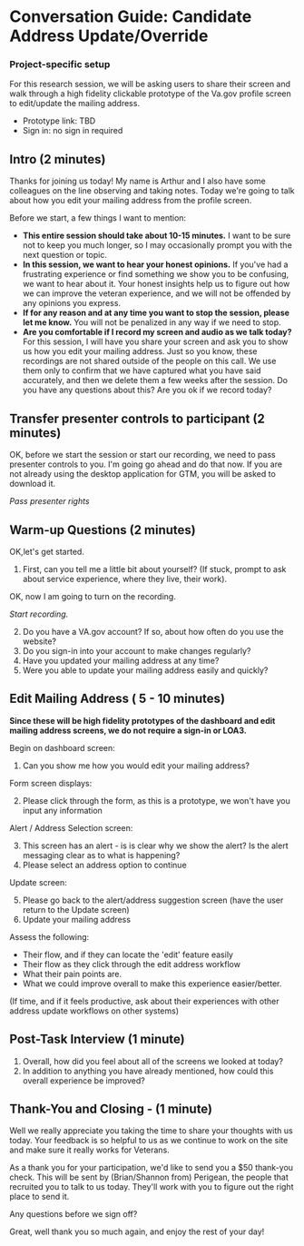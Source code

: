 # Conversation Guide: Candidate Address Update/Override

### Project-specific setup

For this research session, we will be asking users to share their screen and walk through a high fidelity clickable prototype of the Va.gov profile screen to edit/update the mailing address.

- Prototype link:  TBD
- Sign in: no sign in required

## Intro (2 minutes)

Thanks for joining us today! My name is Arthur and I also have some colleagues on the line observing and taking notes. Today we're going to talk about how you edit your mailing address from the profile screen.

Before we start, a few things I want to mention:

- **This entire session should take about 10-15 minutes.** I want to be sure not to keep you much longer, so I may occasionally prompt you with the next question or topic.
- **In this session, we want to hear your honest opinions.** If you've had a frustrating experience or find something we show you to be confusing, we want to hear about it. Your honest insights help us to figure out how we can improve the veteran experience, and we will not be offended by any opinions you express.
- **If for any reason and at any time you want to stop the session, please let me know.** You will not be penalized in any way if we need to stop.
- **Are you comfortable if I record my screen and audio as we talk today?** For this session, I will have you share your screen and ask you to show us how you edit your mailing address. Just so you know, these recordings are not shared outside of the people on this call. We use them only to confirm that we have captured what you have said accurately, and then we delete them a few weeks after the session. Do you have any questions about this? Are you ok if we record today?

## Transfer presenter controls to participant (2 minutes)

OK, before we start the session or start our recording, we need to pass presenter controls to you. I'm going go ahead and do that now. If you are not already using the desktop application for GTM, you will be asked to download it.

*Pass presenter rights*

## Warm-up Questions (2 minutes)

OK,let's get started.

1. First, can you tell me a little bit about yourself? (If stuck, prompt to ask about service experience, where they live, their work).

OK, now I am going to turn on the recording.

*Start recording.*

2. Do you have a VA.gov account? If so, about how often do you use the website?
3. Do you sign-in into your account to make changes regularly?
4. Have you updated your mailing address at any time?
5. Were you able to update your mailing address easily and quickly?

## Edit Mailing Address ( 5 - 10 minutes)

**Since these will be high fidelity prototypes of the dashboard and edit mailing address screens, we do not require a sign-in or LOA3.**

Begin on dashboard screen:

1. Can you show me how you would edit your mailing address?

Form screen displays:

2. Please click through the form, as this is a prototype, we won't have you input any information

Alert / Address Selection screen:

3. This screen has an alert - is is clear why we show the alert?  Is the alert messaging clear as to what is happening?
4. Please select an address option to continue

Update screen:

5.  Please go back to the alert/address suggestion screen (have the user return to the Update screen)
6.  Update your mailing address

Assess the following:

- Their flow, and if they can locate the 'edit' feature easily
- Their flow as they click through the edit address workflow
- What their pain points are.
- What we could improve overall to make this experience easier/better.

(If time, and if it feels productive, ask about their experiences with other address update workflows on other systems)


## Post-Task Interview (1 minute)

1. Overall, how did you feel about all of the screens we looked at today?
2. In addition to anything you have already mentioned, how could this overall experience be improved?

## Thank-You and Closing - (1 minute)

Well we really appreciate you taking the time to share your thoughts with us today. Your feedback is so helpful to us as we continue to work on the site and make sure it really works for Veterans.

As a thank you for your participation, we'd like to send you a $50 thank-you check. This will be sent by (Brian/Shannon from) Perigean, the people that recruited you to talk to us today. They'll work with you to figure out the right place to send it.

Any questions before we sign off?

Great, well thank you so much again, and enjoy the rest of your day!
